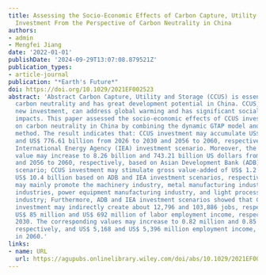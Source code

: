 ```yaml
---
title: Assessing the Socio-Economic Effects of Carbon Capture, Utility and Storage
  Investment From the Perspective of Carbon Neutrality in China
authors:
- admin
- Mengfei Jiang
date: '2022-01-01'
publishDate: '2024-09-29T13:07:08.879521Z'
publication_types:
- article-journal
publication: "*Earth's Future*"
doi: https://doi.org/10.1029/2021EF002523
abstract: 'Abstract Carbon Capture, Utility and Storage (CCUS) is essential for achieving
  carbon neutrality and has great development potential in China. CCUS, as a long-term
  new investment, can address global warming and has significant social and economic
  impacts. This paper assessed the socio-economic effects of CCUS investment based
  on carbon neutrality in China by combining the dynamic GTAP model and the Input-output
  method. The result indicates that: CCUS investment may accumulate US$ 67.09 billion
  and US$ 776.61 billion from 2026 to 2030 and 2056 to 2060, respectively, based on
  International Energy Agency (IEA) investment scenario. Moreover, the corresponding
  value may increase to 8.26 billion and 743.21 billion US dollars from 2026 to 2030
  and 2056 to 2060, respectively, based on Asian Development Bank (ADB) investment
  scenario; CCUS investment may stimulate gross value-added of US$ 1.2 billion and
  US$ 10.4 billion based on ADB and IEA investment scenarios, respectively. CCUS investment
  may mainly promote the machinery industry, metal manufacturing industry, other service
  industries, power equipment manufacturing industry, and light processing manufacturing
  industry; Furthermore, ADB and IEA investment scenarios showed that CCUS industrial
  investment may indirectly create about 12,796 and 103,886 jobs, respectively, and
  US$ 85 million and US$ 692 million of labor employment income, respectively, in
  2030. The corresponding values may increase to 0.82 million and 0.85 million jobs,
  respectively, and US$ 5,168 and US$ 5,396 million employment income, respectively,
  in 2060.'
links:
- name: URL
  url: https://agupubs.onlinelibrary.wiley.com/doi/abs/10.1029/2021EF002523
---
```

